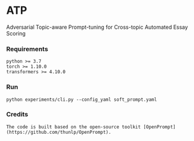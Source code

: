 # ATP
Adversarial Topic-aware Prompt-tuning for Cross-topic Automated Essay Scoring

### Requirements
```
python >= 3.7
torch >= 1.10.0
transformers >= 4.10.0
```

### Run
```
python experiments/cli.py --config_yaml soft_prompt.yaml 
```
### Credits
```
The code is built based on the open-source toolkit [OpenPrompt](https://github.com/thunlp/OpenPrompt). 
```
